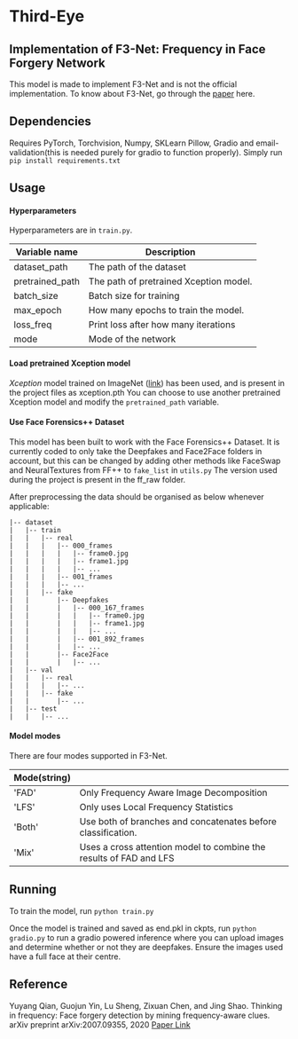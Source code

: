 # Third-Eye
## Implementation of F3-Net: Frequency in Face Forgery Network
This model is made to implement F3-Net and is not the official implementation. To know about F3-Net, go through the [paper](https://arxiv.org/abs/2007.09355) here.

## Dependencies
Requires PyTorch, Torchvision, Numpy, SKLearn Pillow, Gradio and email-validation(this is needed purely for gradio to function properly). 
Simply run
`pip install requirements.txt`

## Usage

#### Hyperparameters

Hyperparameters are in `train.py`.

| Variable name   | Description                             |
| --------------- | --------------------------------------- |
| dataset_path    | The path of the dataset                 |
| pretrained_path | The path of pretrained Xception model.  |
| batch_size      | Batch size for training                 |
| max_epoch       | How many epochs to train the model.     |
| loss_freq       | Print loss after how many iterations    |
| mode            | Mode of the network                     |

#### Load pretrained Xception model
*Xception* model trained on ImageNet ([link](http://data.lip6.fr/cadene/pretrainedmodels/xception-b5690688.pth)) has been used, and is present in the project files as xception.pth
You can choose to use another pretrained Xception model and modify the `pretrained_path`  variable.

#### Use Face Forensics++ Dataset
This model has been built to work with the Face Forensics++ Dataset. It is currently coded to only take the Deepfakes and Face2Face folders in account, but this can be changed by adding other methods like FaceSwap and NeuralTextures from FF++ to `fake_list` in `utils.py`
The version used during the project is present in the ff_raw folder.

After preprocessing the data should be organised as below whenever applicable:

```
|-- dataset
|   |-- train
|   |   |-- real
|   |   |	|-- 000_frames
|   |   |	|	|-- frame0.jpg
|   |   |	|	|-- frame1.jpg
|   |   |	|	|-- ...
|   |   |	|-- 001_frames
|   |   |	|-- ...
|   |   |-- fake
|   |   	|-- Deepfakes
|   |   	|	|-- 000_167_frames
|   |		|	|	|-- frame0.jpg
|   |		|	|	|-- frame1.jpg
|   |		|	|	|-- ...
|   |		|	|-- 001_892_frames
|   |		|	|-- ...
|   |   	|-- Face2Face
|   |		|	|-- ...
|   |-- val
|   |	|-- real
|   |	|	|-- ...
|   |	|-- fake
|   |		|-- ...
|   |-- test
|   |	|-- ...
```

#### Model modes

There are four modes supported in F3-Net​.

| Mode(string)       |                                                              |
| ------------------ | -------------------------------------------------------      |
| 'FAD'              | Only Frequency Aware Image Decomposition                        |
| 'LFS'              | Only uses Local Frequency Statistics                         |
| 'Both'             | Use both of branches and concatenates before classification. |
| 'Mix' | Uses a cross attention model to combine the results of FAD and LFS        |


## Running
To train the model, run
`python train.py`

Once the model is trained and saved as end.pkl in ckpts, run
`python gradio.py`
to run a gradio powered inference where you can upload images and determine whether or not they are deepfakes. Ensure the images used have a full face at their centre.

## Reference

Yuyang Qian, Guojun Yin, Lu Sheng, Zixuan Chen, and Jing Shao. Thinking in frequency: Face forgery detection by mining frequency-aware clues. arXiv preprint arXiv:2007.09355, 2020
[Paper Link](https://arxiv.org/abs/2007.09355)


